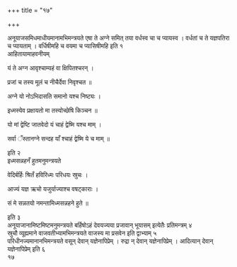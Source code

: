 +++
title = "१७"

+++
 

अनूयाजसमिधमाधीयमानामभिमन्त्रयते एषा ते अग्ने समित् तया वर्धस्व चा च
प्यायस्व । वर्धतां च ते यज्ञपतिरा च प्यायताम् । वर्धिषीमहि च
वयमा च प्यासिषीमहि इति १   
आहितायामाहवनीयम्

यं ते अग्न आवृश्चाम्यहं वा क्षिपितश्चरन् ।

प्रजां च तस्य मूलं च नीचैर्देवा निवृश्चत ॥

अग्ने यो नोऽभिदासति समानो यश्च निष्ट्यः ।

इध्मस्येव प्रक्षायतो मा तस्योच्छेषि किञ्चन ॥

यो मां द्वेष्टि जातवेदो यं चाहं द्वेष्मि यश्च माम् ।

सर्वा ँस्तानग्ने सन्दह याँ श्चाहं द्वेष्मि ये च माम् ॥

इति २   
इध्मसन्नहनँ हुतमनुमन्त्रयते

वेदिर्बर्हिः श्रितँ हविरिध्मः परिधयः स्रुचः ।

आज्यं यज्ञ ऋचो यजुर्याज्याश्च वषट्काराः ।

सं मे सन्नतयो नमन्तामिध्मसन्नहने हुते ॥

इति ३   
अनूयाजानामिष्टमिष्टमनुमन्त्रयते बर्हिषोऽहं देवयज्यया प्रजावान्
भूयासम् इत्येतैः प्रतिमन्त्रम् ४   
स्रुचौ व्यूह्यमाने
वाजवतीभ्यामभिमन्त्रयते वाजस्य मा प्रसवेन इति
द्वाभ्याम् ५   
परिधीनज्यमानानभिमन्त्रयते वसून् देवान् यज्ञेनापिप्रेम्
। रुद्रा न् देवान् यज्ञेनापिप्रेम् । आदित्यान् देवान् यज्ञेनापिप्रेम्
इति ६   
१७
